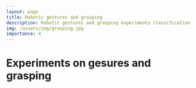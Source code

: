 ```yaml
---
layout: page
title: Robotic gestures and grasping
description: Robotic gestures and grasping experiments classification
img: /assets/img/grasping.jpg
importance: 4
---
```


Experiments on gesures and grasping
===================================

